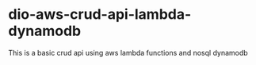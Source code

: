 # dio-aws-crud-api-lambda-dynamodb
This is a basic crud api using aws lambda functions and nosql dynamodb
